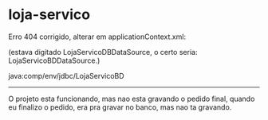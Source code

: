 # loja-servico


Erro 404 corrigido, alterar em applicationContext.xml:

(estava digitado LojaServicoDBDataSource, o certo seria: LojaServicoBDDataSource.)

<?xml version="1.0" encoding="UTF-8"?>
<beans xmlns="http://www.springframework.org/schema/beans"
	xmlns:xsi="http://www.w3.org/2001/XMLSchema-instance" xmlns:context="http://www.springframework.org/schema/context"
	xsi:schemaLocation="http://www.springframework.org/schema/beans 
			http://www.springframework.org/schema/beans/spring-beans-3.2.xsd
			http://www.springframework.org/schema/context
	http://www.springframework.org/schema/context/spring-context-3.2.xsd">
	<bean id="LojaServicoBDDataSource" class="org.springframework.jndi.JndiObjectFactoryBean"> 
		<property name="jndiName">
			<value>java:comp/env/jdbc/LojaServicoBD</value>
		</property>
	</bean> 	
</beans>

------------------------

O projeto esta funcionando, mas nao esta gravando o pedido final, quando eu finalizo o pedido, era pra gravar no banco, mas nao ta gravando.
